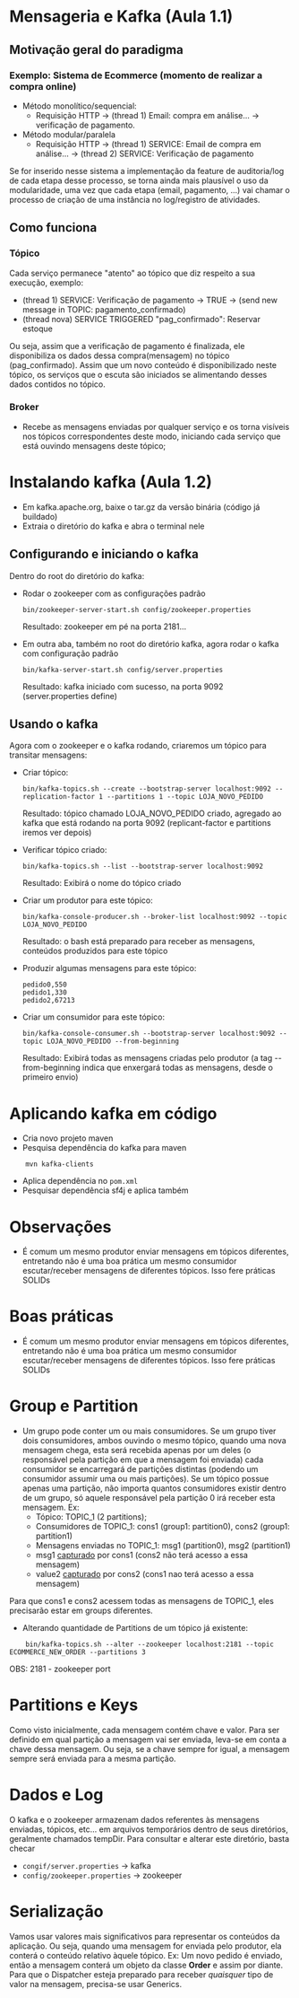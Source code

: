 # Mensageria e Kafka (Aula 1.1)
## Motivação geral do paradigma
### Exemplo: Sistema de Ecommerce (momento de realizar a compra online)
- Método monolítico/sequencial:
    - Requisição HTTP
    -> (thread 1) Email: compra em análise... -> verificação de pagamento.
- Método modular/paralela
    - Requisição HTTP
    -> (thread 1) SERVICE: Email de compra em análise...
    -> (thread 2) SERVICE: Verificação de pagamento

Se for inserido nesse sistema a implementação da feature de auditoria/log de cada etapa desse processo, se torna
ainda mais plausível o uso da modularidade, uma vez que cada etapa (email, pagamento, ...) vai chamar o processo
de criação de uma instância no log/registro de atividades.

## Como funciona
### Tópico
Cada serviço permanece "atento" ao tópico que diz respeito a sua execução, exemplo:
- (thread 1) SERVICE: Verificação de pagamento -> TRUE -> (send new message in TOPIC: pagamento_confirmado)
- (thread nova) SERVICE TRIGGERED "pag_confirmado": Reservar estoque

Ou seja, assim que a verificação de pagamento é finalizada, ele disponibiliza os dados dessa compra(mensagem) no tópico (pag_confirmado). Assim que um novo conteúdo é disponibilizado neste tópico, os serviços que o escuta são iniciados
se alimentando desses dados contidos no tópico.

### Broker
- Recebe as mensagens enviadas por qualquer serviço e os torna visíveis nos tópicos correspondentes
deste modo, iniciando cada serviço que está ouvindo mensagens deste tópico;

# Instalando kafka (Aula 1.2)
- Em kafka.apache.org, baixe o tar.gz da versão binária (código já buildado)
- Extraia o diretório do kafka e abra o terminal nele

## Configurando e iniciando o kafka
Dentro do root do diretório do kafka:
- Rodar o zookeeper com as configurações padrão 
    
    ```
    bin/zookeeper-server-start.sh config/zookeeper.properties
    ```
    Resultado: zookeeper em pé na porta 2181...

- Em outra aba, também no root do diretório kafka, agora rodar o kafka com configuração padrão
    
    ```
    bin/kafka-server-start.sh config/server.properties
    ```
    Resultado: kafka iniciado com sucesso, na porta 9092 (server.properties define)

## Usando o kafka
Agora com o zookeeper e o kafka rodando, criaremos um tópico para transitar mensagens:
- Criar tópico: 
    
    ```
    bin/kafka-topics.sh --create --bootstrap-server localhost:9092 --replication-factor 1 --partitions 1 --topic LOJA_NOVO_PEDIDO
    ```
    Resultado: tópico chamado LOJA_NOVO_PEDIDO criado, agregado ao kafka que está rodando na porta 9092 (replicant-factor e partitions iremos ver depois)

- Verificar tópico criado:
    
    ```
    bin/kafka-topics.sh --list --bootstrap-server localhost:9092
    ```
    Resultado: Exibirá o nome do tópico criado

- Criar um produtor para este tópico:
    
    ```
    bin/kafka-console-producer.sh --broker-list localhost:9092 --topic LOJA_NOVO_PEDIDO
    ```
    Resultado: o bash está preparado para receber as mensagens, conteúdos produzidos para este tópico

- Produzir algumas mensagens para este tópico:
    ```
    pedido0,550
    pedido1,330
    pedido2,67213
    ```

- Criar um consumidor para este tópico:
    ```
    bin/kafka-console-consumer.sh --bootstrap-server localhost:9092 --topic LOJA_NOVO_PEDIDO --from-beginning
    ```
    Resultado: Exibirá todas as mensagens criadas pelo produtor (a tag --from-beginning indica que enxergará todas as mensagens, desde o primeiro envio)

# Aplicando kafka em código

- Cria novo projeto maven
- Pesquisa dependência do kafka para maven 
```
    mvn kafka-clients
```
- Aplica dependência no ```pom.xml```
- Pesquisar dependência sf4j e aplica também

# Observações
- É comum um mesmo produtor enviar mensagens em tópicos diferentes, entretando não é uma boa prática um mesmo consumidor escutar/receber mensagens de diferentes tópicos. Isso fere práticas SOLIDs

# Boas práticas
- É comum um mesmo produtor enviar mensagens em tópicos diferentes, entretando não é uma boa prática um mesmo consumidor escutar/receber mensagens de diferentes tópicos. Isso fere práticas SOLIDs

# Group e Partition
- Um grupo pode conter um ou mais consumidores. Se um grupo tiver dois consumidores, ambos ouvindo o mesmo tópico, quando uma nova mensagem chega, esta será recebida apenas por um deles (o responsável pela partição em que a mensagem foi enviada) cada consumidor se encarregará de partições distintas (podendo um consumidor assumir uma ou mais partições).
Se um tópico possue apenas uma partição, não importa quantos consumidores existir dentro de um grupo, só aquele responsável pela partição 0 irá receber esta mensagem.
Ex:
    - Tópico: TOPIC_1 (2 partitions);
    - Consumidores de TOPIC_1: cons1 (group1: partition0), cons2 (group1: partition1)
    - Mensagens enviadas no TOPIC_1: msg1 (partition0), msg2 (partition1)
    - msg1 <ins>capturado</ins> por cons1 (cons2 não terá acesso a essa mensagem)
    - value2 <ins>capturado</ins> por cons2 (cons1 nao terá acesso a essa mensagem)

Para que cons1 e cons2 acessem todas as mensagens de TOPIC_1, eles precisarão estar em groups diferentes.

- Alterando quantidade de Partitions de um tópico já existente:
```
    bin/kafka-topics.sh --alter --zookeeper localhost:2181 --topic ECOMMERCE_NEW_ORDER --partitions 3
```
OBS: 2181 - zookeeper port

# Partitions e Keys
Como visto inicialmente, cada mensagem contém chave e valor. Para ser definido em qual partição a mensagem vai ser enviada, leva-se em conta a chave dessa mensagem. Ou seja, se a chave sempre for igual, a mensagem sempre será enviada para a mesma partição.

# Dados e Log
O kafka e o zookeeper armazenam dados referentes às mensagens enviadas, tópicos, etc... em arquivos temporários dentro de seus diretórios, geralmente chamados tempDir. Para consultar e alterar este diretório, basta checar
- `congif/server.properties` -> kafka
- `config/zookeeper.properties` -> zookeeper

# Serialização
Vamos usar valores mais significativos para representar os conteúdos da aplicação. Ou seja, quando uma mensagem for enviada pelo produtor, ela conterá o conteúdo relativo àquele tópico.
Ex: Um novo pedido é enviado, então a mensagem conterá um objeto da classe **Order** e assim por diante. Para que o Dispatcher esteja preparado para receber *quaisquer* tipo de valor na mensagem, precisa-se usar Generics.